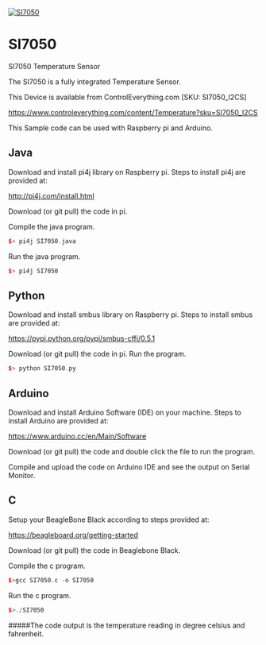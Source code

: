 [![SI7050](SI7050_I2CS.png)](https://www.controleverything.com/content/Temperature?sku=SI7050_I2CS)
# SI7050
SI7050 Temperature Sensor

The SI7050 is a fully integrated Temperature Sensor.

This Device is available from ControlEverything.com [SKU: SI7050_I2CS]

https://www.controleverything.com/content/Temperature?sku=SI7050_I2CS

This Sample code can be used with Raspberry pi and Arduino.

## Java
Download and install pi4j library on Raspberry pi. Steps to install pi4j are provided at:

http://pi4j.com/install.html

Download (or git pull) the code in pi.

Compile the java program.
```cpp
$> pi4j SI7050.java
```

Run the java program.
```cpp
$> pi4j SI7050
```

## Python
Download and install smbus library on Raspberry pi. Steps to install smbus are provided at:

https://pypi.python.org/pypi/smbus-cffi/0.5.1

Download (or git pull) the code in pi. Run the program.

```cpp
$> python SI7050.py
```

## Arduino
Download and install Arduino Software (IDE) on your machine. Steps to install Arduino are provided at:

https://www.arduino.cc/en/Main/Software

Download (or git pull) the code and double click the file to run the program.

Compile and upload the code on Arduino IDE and see the output on Serial Monitor.

## C

Setup your BeagleBone Black according to steps provided at:

https://beagleboard.org/getting-started

Download (or git pull) the code in Beaglebone Black.

Compile the c program.
```cpp
$>gcc SI7050.c -o SI7050
```
Run the c program.
```cpp
$>./SI7050
```

#####The code output is the temperature reading in degree celsius and fahrenheit.
